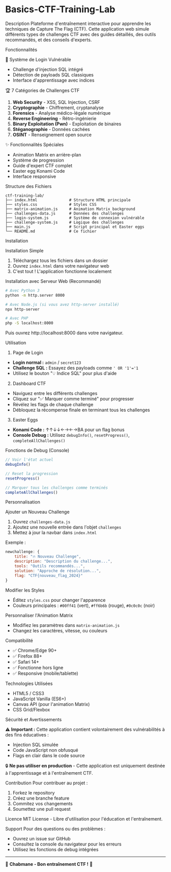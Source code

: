 # Basics-CTF-Training-Lab

 Description
Plateforme d'entraînement interactive pour apprendre les techniques de Capture The Flag (CTF). Cette application web simule différents types de challenges CTF avec des guides détaillés, des outils recommandés, et des conseils d'experts.

 Fonctionnalités

 🚨 Système de Login Vulnérable
- Challenge d'injection SQL intégré
- Détection de payloads SQL classiques
- Interface d'apprentissage avec indices

 🏆 7 Catégories de Challenges CTF
1. **Web Security** - XSS, SQL Injection, CSRF
2. **Cryptographie** - Chiffrement, cryptanalyse
3. **Forensics** - Analyse médico-légale numérique
4. **Reverse Engineering** - Rétro-ingénierie
5. **Binary Exploitation (Pwn)** - Exploitation de binaires
6. **Stéganographie** - Données cachées
7. **OSINT** - Renseignement open source

 ✨ Fonctionnalités Spéciales
- Animation Matrix en arrière-plan
- Système de progression
- Guide d'expert CTF complet
- Easter egg Konami Code
- Interface responsive

 Structure des Fichiers

```
ctf-training-lab/
├── index.html              # Structure HTML principale
├── styles.css              # Styles CSS
├── matrix-animation.js     # Animation Matrix background
├── challenges-data.js      # Données des challenges
├── login-system.js         # Système de connexion vulnérable
├── challenge-system.js     # Logique des challenges
├── main.js                 # Script principal et Easter eggs
└── README.md               # Ce fichier
```

 Installation

 Installation Simple
1. Téléchargez tous les fichiers dans un dossier
2. Ouvrez `index.html` dans votre navigateur web
3. C'est tout ! L'application fonctionne localement

 Installation avec Serveur Web (Recommandé)
```bash
# Avec Python 3
python -m http.server 8000

# Avec Node.js (si vous avez http-server installé)
npx http-server

# Avec PHP
php -S localhost:8000
```

Puis ouvrez http://localhost:8000 dans votre navigateur.

 Utilisation

 1. Page de Login
- **Login normal :** `admin` / `secret123`
- **Challenge SQL :** Essayez des payloads comme `' OR '1'='1`
- Utilisez le bouton "💡 Indice SQL" pour plus d'aide

 2. Dashboard CTF
- Naviguez entre les différents challenges
- Cliquez sur "✅ Marquer comme terminé" pour progresser
- Révélez les flags de chaque challenge
- Débloquez la récompense finale en terminant tous les challenges

 3. Easter Eggs
- **Konami Code :** ↑↑↓↓←→←→BA pour un flag bonus
- **Console Debug :** Utilisez `debugInfo()`, `resetProgress()`, `completeAllChallenges()`

 Fonctions de Debug (Console)

```javascript
// Voir l'état actuel
debugInfo()

// Reset la progression
resetProgress()

// Marquer tous les challenges comme terminés
completeAllChallenges()
```

 Personnalisation

 Ajouter un Nouveau Challenge
1. Ouvrez `challenges-data.js`
2. Ajoutez une nouvelle entrée dans l'objet `challenges`
3. Mettez à jour la navbar dans `index.html`

Exemple :
```javascript
newchallenge: {
    title: "🔥 Nouveau Challenge",
    description: "Description du challenge...",
    tools: "Outils recommandés...",
    solution: "Approche de résolution...",
    flag: "CTF{nouveau_flag_2024}"
}
```

 Modifier les Styles
- Éditez `styles.css` pour changer l'apparence
- Couleurs principales : `#00ff41` (vert), `#ff6b6b` (rouge), `#0c0c0c` (noir)

 Personnaliser l'Animation Matrix
- Modifiez les paramètres dans `matrix-animation.js`
- Changez les caractères, vitesse, ou couleurs

 Compatibilité
- ✅ Chrome/Edge 90+
- ✅ Firefox 88+
- ✅ Safari 14+
- ✅ Fonctionne hors ligne
- ✅ Responsive (mobile/tablette)

 Technologies Utilisées
- HTML5 / CSS3
- JavaScript Vanilla (ES6+)
- Canvas API (pour l'animation Matrix)
- CSS Grid/Flexbox

 Sécurité et Avertissements

⚠️ **Important :** Cette application contient volontairement des vulnérabilités à des fins éducatives :
- Injection SQL simulée
- Code JavaScript non obfusqué
- Flags en clair dans le code source

🔒 **Ne pas utiliser en production** - Cette application est uniquement destinée à l'apprentissage et à l'entraînement CTF.

 Contribution
Pour contribuer au projet :
1. Forkez le repository
2. Créez une branche feature
3. Commitez vos changements
4. Soumettez une pull request

 Licence
MIT License - Libre d'utilisation pour l'éducation et l'entraînement.

 Support
Pour des questions ou des problèmes :
- Ouvrez un issue sur GitHub
- Consultez la console du navigateur pour les erreurs
- Utilisez les fonctions de debug intégrées

---

🎯 **Chabmane - Bon entraînement CTF !** 🚀
